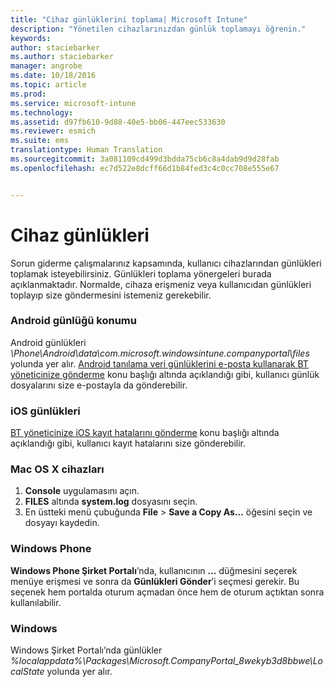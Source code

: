 ```yaml
---
title: "Cihaz günlüklerini toplama| Microsoft Intune"
description: "Yönetilen cihazlarınızdan günlük toplamayı öğrenin."
keywords: 
author: staciebarker
ms.author: staciebarker
manager: angrobe
ms.date: 10/18/2016
ms.topic: article
ms.prod: 
ms.service: microsoft-intune
ms.technology: 
ms.assetid: d97fb610-9d88-40e5-bb06-447eec533630
ms.reviewer: esmich
ms.suite: ems
translationtype: Human Translation
ms.sourcegitcommit: 3a081109cd499d3bdda75cb6c8a4dab9d9d28fab
ms.openlocfilehash: ec7d522e8dcff66d1b84fed3c4c0cc708e555e67


---
```


# <a name="device-logs"></a>Cihaz günlükleri

Sorun giderme çalışmalarınız kapsamında, kullanıcı cihazlarından günlükleri toplamak isteyebilirsiniz. Günlükleri toplama yönergeleri burada açıklanmaktadır. Normalde, cihaza erişmeniz veya kullanıcıdan günlükleri toplayıp size göndermesini istemeniz gerekebilir.

### <a name="android-log-location"></a>Android günlüğü konumu
Android günlükleri *<Android Device>\Phone\Android\data\com.microsoft.windowsintune.companyportal\files* yolunda yer alır. [Android tanılama veri günlüklerini e-posta kullanarak BT yöneticinize gönderme](/intune/enduser/send-diagnostic-data-logs-to-your-it-administrator-using-email-android) konu başlığı altında açıklandığı gibi, kullanıcı günlük dosyalarını size e-postayla da gönderebilir.

### <a name="ios-logs"></a>iOS günlükleri

[BT yöneticinize iOS kayıt hatalarını gönderme](/intune/enduser/send-errors-to-your-it-admin-ios) konu başlığı altında açıklandığı gibi, kullanıcı kayıt hatalarını size gönderebilir.

### <a name="mac-os-x-devices"></a>Mac OS X cihazları

1. **Console** uygulamasını açın.
2. **FILES** altında **system.log** dosyasını seçin.
3. En üstteki menü çubuğunda **File** > **Save a Copy As…** öğesini seçin ve dosyayı kaydedin.

### <a name="windows-phone"></a>Windows Phone

**Windows Phone Şirket Portalı**’nda, kullanıcının **…** düğmesini seçerek menüye erişmesi ve sonra da **Günlükleri Gönder**’i seçmesi gerekir. Bu seçenek hem portalda oturum açmadan önce hem de oturum açtıktan sonra kullanılabilir.

### <a name="windows"></a>Windows

Windows Şirket Portalı’nda günlükler *%localappdata%\Packages\Microsoft.CompanyPortal_8wekyb3d8bbwe\LocalState* yolunda yer alır.



<!--HONumber=Oct16_HO3-->


